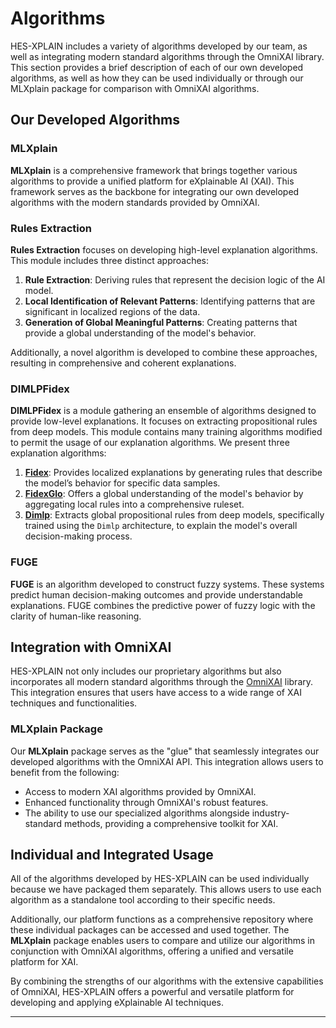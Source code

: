 # Algorithms

HES-XPLAIN includes a variety of algorithms developed by our team, as well as integrating modern standard algorithms through the OmniXAI library. This section provides a brief 
description of each of our own developed algorithms, as well as how they can be used individually or through our MLXplain package for comparison with OmniXAI algorithms.

## Our Developed Algorithms

### MLXplain

**MLXplain** is a comprehensive framework that brings together various algorithms to provide a unified platform for eXplainable AI (XAI). This framework serves as the backbone for 
integrating our own developed algorithms with the modern standards provided by OmniXAI.

### Rules Extraction

**Rules Extraction** focuses on developing high-level explanation algorithms. This module includes three distinct approaches:

1. **Rule Extraction**: Deriving rules that represent the decision logic of the AI model.
2. **Local Identification of Relevant Patterns**: Identifying patterns that are significant in localized regions of the data.
3. **Generation of Global Meaningful Patterns**: Creating patterns that provide a global understanding of the model's behavior.

Additionally, a novel algorithm is developed to combine these approaches, resulting in comprehensive and coherent explanations.

### DIMLPFidex

**DIMLPFidex** is a module gathering an ensemble of algorithms designed to provide low-level explanations. It focuses on extracting propositional rules from deep models. This module contains many training algorithms modified to permit the usage of our explanation algorithms. We present three explanation algorithms:

1. **[Fidex](../../documentation/algorithms/fidex/fidex/)**: Provides localized explanations by generating rules that describe the model’s behavior for specific data samples.
2. **[FidexGlo](../../documentation/algorithms/fidex/fidexglorules/)**: Offers a global understanding of the model's behavior by aggregating local rules into a comprehensive ruleset.
3. **[Dimlp](../../documentation/algorithms/dimlp/overview/)**: Extracts global propositional rules from deep models, specifically trained using the `Dimlp` architecture, to explain the model's overall decision-making process.

### FUGE

**FUGE** is an algorithm developed to construct fuzzy systems. These systems predict human decision-making outcomes and provide understandable explanations. FUGE combines the 
predictive power of fuzzy logic with the clarity of human-like reasoning.

## Integration with OmniXAI

HES-XPLAIN not only includes our proprietary algorithms but also incorporates all modern standard algorithms through the [OmniXAI](https://github.com/omnixai/omnixai) library. This 
integration ensures that users have access to a wide range of XAI techniques and functionalities.

### MLXplain Package

Our **MLXplain** package serves as the "glue" that seamlessly integrates our developed algorithms with the OmniXAI API. This integration allows users to benefit from the following:

- Access to modern XAI algorithms provided by OmniXAI.
- Enhanced functionality through OmniXAI's robust features.
- The ability to use our specialized algorithms alongside industry-standard methods, providing a comprehensive toolkit for XAI.

## Individual and Integrated Usage

All of the algorithms developed by HES-XPLAIN can be used individually because we have packaged them separately. This allows users to use each algorithm as a standalone tool 
according to their specific needs.

Additionally, our platform functions as a comprehensive repository where these individual packages can be accessed and used together. The **MLXplain** package enables users to 
compare and utilize our algorithms in conjunction with OmniXAI algorithms, offering a unified and versatile platform for XAI.

By combining the strengths of our algorithms with the extensive capabilities of OmniXAI, HES-XPLAIN offers a powerful and versatile platform for developing and applying eXplainable 
AI techniques.

---

    
